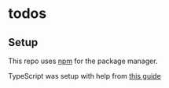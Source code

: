 # todos

## Setup

This repo uses [npm](https://docs.npmjs.com/getting-started) for the package manager.

TypeScript was setup with help from [this guide](https://www.totaltypescript.com/tsconfig-cheat-sheet)
